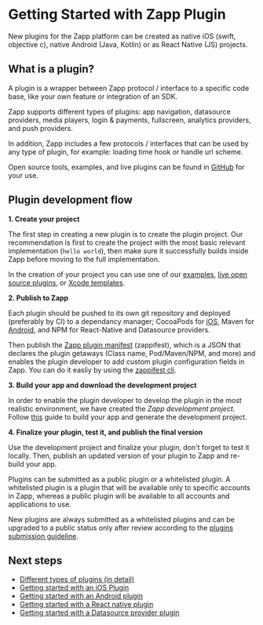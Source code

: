 # Getting Started with Zapp Plugin

New plugins for the Zapp platform can be created as native iOS (swift, objective c), native Android (Java, Kotlin) or as React Native (JS) projects.

## What is a plugin?

A plugin is a wrapper between Zapp protocol / interface to a specific code base, like your own feature or integration of an SDK.

Zapp supports different types of plugins: app navigation, datasource providers, media players, login & payments, fullscreen, analytics providers, and push providers.

In addition, Zapp includes a few protocols / interfaces that can be used by any type of plugin, for example: loading time hook or handle url scheme.

Open source tools, examples, and live plugins can be found in [GitHub](https://github.com/topics/zapp-plugin) for your use.

## Plugin development flow

**1. Create your project**

The first step in creating a new plugin is to create the plugin project. Our recommendation is first to create the project with the most basic relevant implementation (`hello world`), then make sure it successfully builds inside Zapp before moving to the full implementation. 

In the creation of your project you can use one of our [examples](https://github.com/applicaster/zapp-plugins-examples), [live open source plugins](https://github.com/topics/zapp-plugin), or [Xcode templates](https://github.com/applicaster/zapp-plugins-ios-templates). 

**2. Publish to Zapp** 

Each plugin should be pushed to its own git repository and deployed (preferably by CI) to a dependancy manager; CocoaPods for [iOS](/getting-started/ios-podspec.md), Maven for [Android](/getting-started/set-up-bintray-and-circle-ci.md), and NPM for React-Native and Datasource providers.

Then publish the [Zapp plugin manifest](/zappifest/plugins-manifest-format.md) (zappifest), which is a JSON that declares the plugin getaways (Class name, Pod/Maven/NPM, and more) and enables the plugin developer to add custom plugin configuration fields in Zapp. You can do it easliy by using the [zappifest cli](https://github.com/applicaster/zappifest).

**3. Build your app and download the development project**

In order to enable the plugin developer to develop the plugin in the most realistic environment, we have created the *Zapp development project*. Follow [this](/getting-started/download-development-project.md) guide to build your app and generate the development project.

**4. Finalize your plugin, test it, and publish the final version**

Use the development project and finalize your plugin, don't forget to test it locally. Then, publish an updated version of your plugin to Zapp and re-build your app.

Plugins can be submitted as a public plugin or a whitelisted plugin. 
A whitelisted plugin is a plugin that will be available only to specific accounts in Zapp, whereas a public plugin will be available to all accounts and applications to use.

New plugins are always submitted as a whitelisted plugins and can be upgraded to a public status only after review according to the [plugins submission guideline](/plugins-guidelines/plugin_submission_guideline.md).

## Next steps
* [Different types of plugins (in detail)](/getting-started/plugin-types.md)
* [Getting started with an iOS Plugin](/dev-env/iOS.md)
* [Getting started with an Android plugin](/dev-env/android.md)
* [Getting started with a React native plugin](/dev-env/react-native.md)
* [Getting started with a Datasource provider plugin](/dev-env/node.md)

